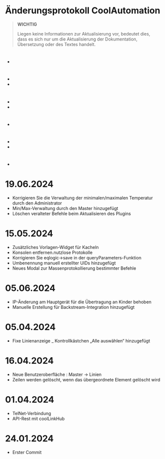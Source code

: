 # Änderungsprotokoll CoolAutomation


>**WICHTIG**
>
>Liegen keine Informationen zur Aktualisierung vor, bedeutet dies, dass es sich nur um die Aktualisierung der Dokumentation, Übersetzung oder des Textes handelt.


# 

- 

# 

- 
- 

# 
- 
- 

# 
- 


# 
- 
- 

# 
- 

# 19.06.2024

- Korrigieren Sie die Verwaltung der minimalen/maximalen Temperatur durch den Administrator
- Min/Max-Verwaltung durch den Master hinzugefügt
- Löschen veralteter Befehle beim Aktualisieren des Plugins


# 15.05.2024

- Zusätzliches Vorlagen-Widget für Kacheln
- Konsolen entfernen.nutzlose Protokolle
- Korrigieren Sie eqlogic->save in der queryParameters-Funktion
- Umbenennung manuell erstellter UIDs hinzugefügt
- Neues Modal zur Massenprotokollierung bestimmter Befehle


# 05.06.2024

- IP-Änderung am Hauptgerät für die Übertragung an Kinder behoben
- Manuelle Erstellung für Backstream-Integration hinzugefügt

# 05.04.2024

- Fixe Linienanzeige
_ Kontrollkästchen „Alle auswählen“ hinzugefügt

# 16.04.2024

- Neue Benutzeroberfläche :  Master -> Linien
- Zeilen werden gelöscht, wenn das übergeordnete Element gelöscht wird


# 01.04.2024

- TelNet-Verbindung
- API-Rest mit coolLinkHub

# 24.01.2024

- Erster Commit

